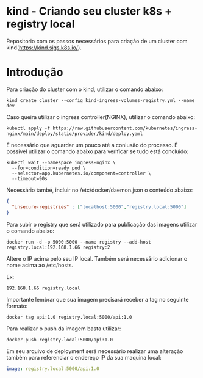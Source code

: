 # kind - Criando seu cluster k8s + registry local

Repositorio com os passos necessários para criação de um cluster com kind(https://kind.sigs.k8s.io/).

# Introdução

Para criação do cluster com o kind, utilizar o comando abaixo:

```kind create cluster --config kind-ingress-volumes-registry.yml --name dev```

Caso queira utilizar o ingress controller(NGINX), utilizar o comando abaixo:

```kubectl apply -f https://raw.githubusercontent.com/kubernetes/ingress-nginx/main/deploy/static/provider/kind/deploy.yaml```

É necessário que aguardar um pouco até a conlusão do processo. É possivel utilizar o comando abaixo para verificar se tudo está concluido:
```shell
kubectl wait --namespace ingress-nginx \
  --for=condition=ready pod \
  --selector=app.kubernetes.io/component=controller \
  --timeout=90s
```
Necessário també, incluir no /etc/docker/daemon.json o conteúdo abaixo:

```json
{
  "insecure-registries" : ["localhost:5000","registry.local:5000"]
}
```
Para subir o registry que será utilizado para publicação das imagens utilizar o comando abaixo:

```docker run -d -p 5000:5000 --name registry --add-host registry.local:192.168.1.66 registry:2```

Altere o IP acima pelo seu IP local. Também será necessário adicionar o nome acima ao /etc/hosts.

Ex:
```shell
192.168.1.66 registry.local
```
Importante lembrar que sua imagem precisará receber a tag no seguinte formato:

```docker tag api:1.0 registry.local:5000/api:1.0```

Para realizar o push da imagem basta utilizar:

```docker push registry.local:5000/api:1.0```

Em seu arquivo de deployment será necessário realizar uma alteração também para referenciar o endereço IP da sua maquina local:

```yaml
image: registry.local:5000/api:1.0
```
